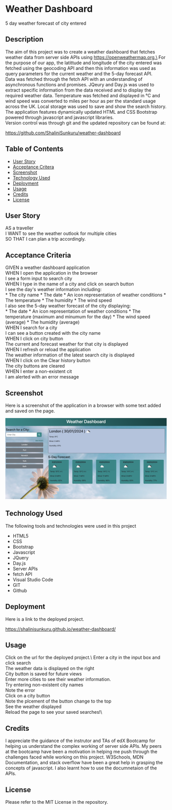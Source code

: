 # Weather Dashboard
5 day weather forecast of city entered

## Description

The aim of this project was to create a weather dashboard that fetches weather data from server side APIs using https://openweathermap.org.\ For the purpose of our app, the latittude and longitude of the city entered was fetched using the geocoding API and then this information was used as query parameters for the current weather and the 5-day forecast API. \
Data was fetched through the fetch API with an understanding of asynchronous functions and promises. JQeury and Day.js was used to extract specific information from the data received and to display the required weather data. Temperature was fetched and displayed in °C and wind speed was converted to miles per hour as per the standard usage across the UK. Local storage was used to save and show the search history.\
The application features dynamically updated HTML and CSS Bootstrap powered through javascript and javascript libraries.\
Version control was through git and the updated repository can be found at:

https://github.com/ShaliniSunkuru/weather-dashboard 

## Table of Contents

- [User Story](#user-story)
- [Acceptance Critera](#acceptance-criteria)
- [Screenshot](#screenshot)
- [Technology Used](#technology-used)
- [Deployment](#deployment)
- [Usage](#usage)
- [Credits](#credits)
- [License](#license)

## User Story

AS a traveller\
I WANT to see the weather outlook for multiple cities\
SO THAT I can plan a trip accordingly.

## Acceptance Criteria

GIVEN a weather dashboard application\
WHEN I open the application in the browser\
I see a form input to search city\
WHEN I type in the name of a city and click on search button\
I see the day's weather information including:\
    * The city name
    * The date
    * An icon representation of weather conditions
    * The temperature
    * The humidity
    * The wind speed\
I also see the 5-day weather forecast of the city displaying:\
    * The date
    * An icon representation of weather conditions
    * The temperature (maximum and minumum for the day)
    * The wind speed (average)
    * The humidity (average)\
WHEN I search for a city\
I can see a button created with the city name\
WHEN I click on city button\
The current and forecast weather for that city is displayed\
WHEN I refresh or reload the application\
The weather information of the latest search city is displayed\
WHEN I click on the Clear history button\
The city buttons are cleared\
WHEN I enter a non-existent cit\
I am alerted with an error message

## Screenshot

Here is a screenshot of the application in a browser with some text added and saved on the page.

![Weather dashboard application](./images/screenshot.png)

## Technology Used

The following tools and technologies were used in this project

- HTML5
- CSS
- Bootstrap
- Javascript
- JQuery
- Day.js
- Server APIs 
- fetch API
- Visual Studio Code
- GIT
- Github
  
## Deployment

Here is a link to the deployed project.

https://shalinisunkuru.github.io/weather-dashboard/

## Usage

Click on the url for the deployed project.\ 
Enter a city in the input box and click search\
The weather data is displayed on the right\
City button is saved for future views\
Enter more cities to see their weather information.\
Try entering non-existent city names\
Note the error\
Click on a city button\
Note the plcement of the button change to the top\
See the weather displayed\
Reload the page to see your saved searches!\

## Credits

I appreciate the guidance of the instrutor and TAs of edX Bootcamp for helping us understand the complex working of server side APIs. My peers at the bootcamp have been a motivation in helping me push through the challenges faced while working on this project. W3Schools, MDN Documentation, and stack overflow have been a great help in grasping the concepts of javascript. I also learnt how to use the documnetaion of the APIs.

## License

Please refer to the MIT License in the repository.






